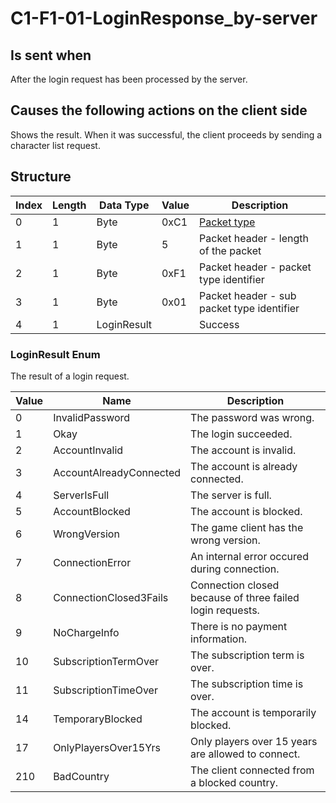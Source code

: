# C1-F1-01-LoginResponse_by-server

## Is sent when

After the login request has been processed by the server.

## Causes the following actions on the client side

Shows the result. When it was successful, the client proceeds by sending a character list request.

## Structure

| Index | Length | Data Type | Value | Description |
|-------|--------|-----------|-------|-------------|
| 0 | 1 |   Byte   | 0xC1  | [Packet type](PacketTypes.md) |
| 1 | 1 |    Byte   |   5   | Packet header - length of the packet |
| 2 | 1 |    Byte   | 0xF1  | Packet header - packet type identifier |
| 3 | 1 |    Byte   | 0x01  | Packet header - sub packet type identifier |
| 4 | 1 | LoginResult |  | Success |

### LoginResult Enum

The result of a login request.

| Value | Name | Description |
|-------|------|-------------|
| 0 | InvalidPassword | The password was wrong. |
| 1 | Okay | The login succeeded. |
| 2 | AccountInvalid | The account is invalid. |
| 3 | AccountAlreadyConnected | The account is already connected. |
| 4 | ServerIsFull | The server is full. |
| 5 | AccountBlocked | The account is blocked. |
| 6 | WrongVersion | The game client has the wrong version. |
| 7 | ConnectionError | An internal error occured during connection. |
| 8 | ConnectionClosed3Fails | Connection closed because of three failed login requests. |
| 9 | NoChargeInfo | There is no payment information. |
| 10 | SubscriptionTermOver | The subscription term is over. |
| 11 | SubscriptionTimeOver | The subscription time is over. |
| 14 | TemporaryBlocked | The account is temporarily blocked. |
| 17 | OnlyPlayersOver15Yrs | Only players over 15 years are allowed to connect. |
| 210 | BadCountry | The client connected from a blocked country. |